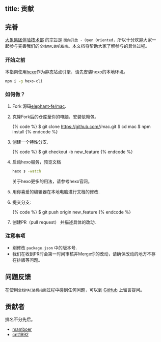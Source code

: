 title: 贡献
---
## 完善

[大象集团体验技术部](http://elephant-fe) 的宗旨是 `面向开放 - Open Oriented`，所以十分欢迎大家一起参与完善我们的`全栈MAC装机指南`。本文档将帮助大家了解参与的具体过程。

### 开始之前

本指南使用[hexo](https://hexo.io)作为静态站点引擎，请先安装hexo的本地环境。

``` bash
npm i -g hexo-cli
```

### 如何做？

1. Fork 源码[elephant-fe/mac].
2. 克隆Fork后的仓库至你的电脑，安装依赖包。

    {% code %}
    $ git clone https://github.com/<username>/mac.git
    $ cd mac
    $ npm install
    {% endcode %}

3. 创建一个特性分支.

    {% code %}
    $ git checkout -b new_feature
    {% endcode %}

4. 启动hexo服务，预览文档

    ``` bash
    hexo s -watch
    ```

    关于hexo更多的用法，请参考hexo官网。
   
5. 用你喜爱的编辑器在本地电脑进行文档的修改.
6. 提交分支:

    {% code %}
    $ git push origin new_feature
    {% endcode %}
    
7. 创建PR（pull request） 并描述具体的改动.


### 注意事项

- 别修改 `package.json` 中的版本号.
- 我们在收到PR时会第一时间审核并Merge你的改动，请确保改动的地方不存在排版等问题。


## 问题反馈

在使用`全栈MAC装机指南`过程中碰到任何问题，可以到 [GitHub](https://github.com/elephant-fe/mac/issues) 上留言提问。

[elephant-fe/mac]: https://github.com/elephant-fe/mac

## 贡献者

排名不分先后。

- [mamboer](https://github.com/mamboer)
- [cnt1992](https://github.com/cnt1992)
